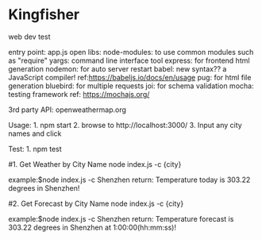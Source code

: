 # Kingfisher
web dev test

entry point: app.js
open libs: node-modules: to use common modules such as "require" 
           yargs: command line interface tool
           express: for frontend html generation
           nodemon: for auto server restart
           babel: new syntax?? a JavaScript compiler!  ref:https://babeljs.io/docs/en/usage
           pug: for html file generation
           bluebird: for multiple requests
           joi: for schema validation
           mocha: testing framework   ref: https://mochajs.org/
           
3rd party API: openweathermap.org      

Usage:  1. npm start 
        2. browse to http://localhost:3000/
        3. Input any city names and click 

Test:  1. npm test

#1. Get Weather by City Name
node index.js -c {city}

example:$node index.js -c Shenzhen
return: Temperature today is 303.22 degrees in
               Shenzhen!


#2. Get Forecast by City Name
node index.js -c {city}

example:$node index.js -c Shenzhen
return: Temperature forecast is 303.22 degrees in
               Shenzhen at 1:00:00(hh:mm:ss)!
